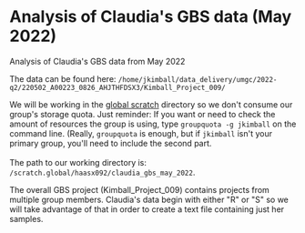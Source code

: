 # Analysis of Claudia's GBS data (May 2022)
Analysis of Claudia's GBS data from May 2022

The data can be found here: `/home/jkimball/data_delivery/umgc/2022-q2/220502_A00223_0826_AHJTHFDSX3/Kimball_Project_009/
`

We will be working in the [global scratch](https://www.msi.umn.edu/content/scratch-storage) directory so we don't consume our group's storage quota. Just reminder: If you want or need to check the amount of resources the group is using, type `groupquota -g jkimball` on the command line. (Really, `groupquota` is enough, but if `jkimball` isn't your primary group, you'll need to include the second part.<br><br>
The path to our working directory is: `/scratch.global/haasx092/claudia_gbs_may_2022`.

The overall GBS project (Kimball_Project_009) contains projects from multiple group members. Claudia's data begin with either "R" or "S" so we will take advantage of that in order to create a text file containing just her samples.
